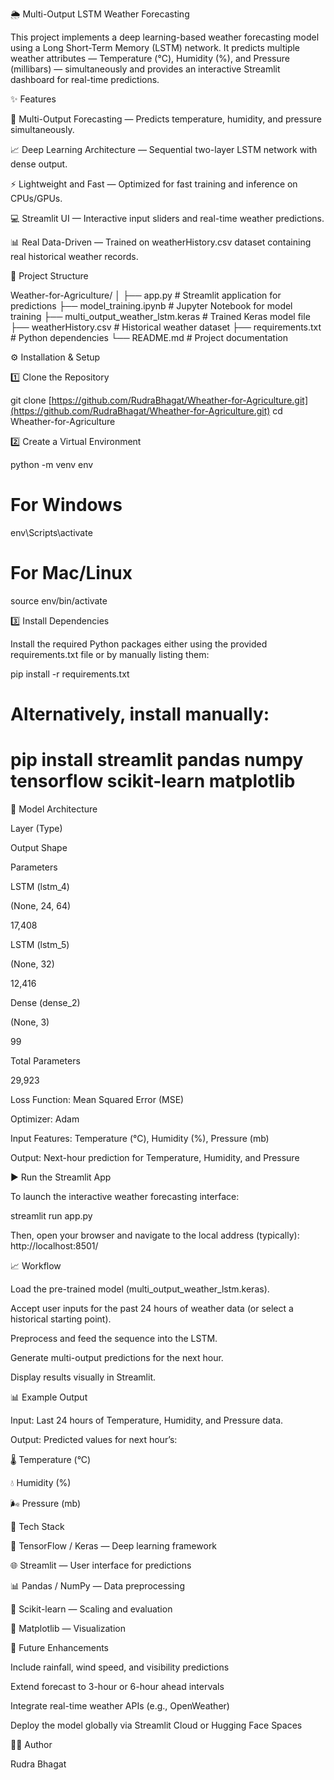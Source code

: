 🌦️ Multi-Output LSTM Weather Forecasting

This project implements a deep learning-based weather forecasting model using a Long Short-Term Memory (LSTM) network. It predicts multiple weather attributes — Temperature (°C), Humidity (%), and Pressure (millibars) — simultaneously and provides an interactive Streamlit dashboard for real-time predictions.

✨ Features

🔮 Multi-Output Forecasting — Predicts temperature, humidity, and pressure simultaneously.

📈 Deep Learning Architecture — Sequential two-layer LSTM network with dense output.

⚡ Lightweight and Fast — Optimized for fast training and inference on CPUs/GPUs.

💻 Streamlit UI — Interactive input sliders and real-time weather predictions.

📊 Real Data-Driven — Trained on weatherHistory.csv dataset containing real historical weather records.

🧱 Project Structure

Weather-for-Agriculture/
│
├── app.py                           # Streamlit application for predictions
├── model_training.ipynb             # Jupyter Notebook for model training
├── multi_output_weather_lstm.keras  # Trained Keras model file
├── weatherHistory.csv               # Historical weather dataset
├── requirements.txt                 # Python dependencies
└── README.md                        # Project documentation


⚙️ Installation & Setup

1️⃣ Clone the Repository

git clone [https://github.com/RudraBhagat/Wheather-for-Agriculture.git](https://github.com/RudraBhagat/Wheather-for-Agriculture.git)
cd Wheather-for-Agriculture


2️⃣ Create a Virtual Environment

python -m venv env
# For Windows
env\Scripts\activate          
# For Mac/Linux
source env/bin/activate       


3️⃣ Install Dependencies

Install the required Python packages either using the provided requirements.txt file or by manually listing them:

pip install -r requirements.txt
# Alternatively, install manually:
# pip install streamlit pandas numpy tensorflow scikit-learn matplotlib


🧠 Model Architecture

Layer (Type)

Output Shape

Parameters

LSTM (lstm_4)

(None, 24, 64)

17,408

LSTM (lstm_5)

(None, 32)

12,416

Dense (dense_2)

(None, 3)

99

Total Parameters



29,923

Loss Function: Mean Squared Error (MSE)

Optimizer: Adam

Input Features: Temperature (°C), Humidity (%), Pressure (mb)

Output: Next-hour prediction for Temperature, Humidity, and Pressure

▶️ Run the Streamlit App

To launch the interactive weather forecasting interface:

streamlit run app.py


Then, open your browser and navigate to the local address (typically): http://localhost:8501/

📈 Workflow

Load the pre-trained model (multi_output_weather_lstm.keras).

Accept user inputs for the past 24 hours of weather data (or select a historical starting point).

Preprocess and feed the sequence into the LSTM.

Generate multi-output predictions for the next hour.

Display results visually in Streamlit.

📊 Example Output

Input: Last 24 hours of Temperature, Humidity, and Pressure data.

Output: Predicted values for next hour’s:

🌡️ Temperature (°C)

💧 Humidity (%)

🌬️ Pressure (mb)

🧩 Tech Stack

🧠 TensorFlow / Keras — Deep learning framework

🌐 Streamlit — User interface for predictions

📊 Pandas / NumPy — Data preprocessing

🧮 Scikit-learn — Scaling and evaluation

🎨 Matplotlib — Visualization

🚀 Future Enhancements

Include rainfall, wind speed, and visibility predictions

Extend forecast to 3-hour or 6-hour ahead intervals

Integrate real-time weather APIs (e.g., OpenWeather)

Deploy the model globally via Streamlit Cloud or Hugging Face Spaces

👨‍💻 Author

Rudra Bhagat
